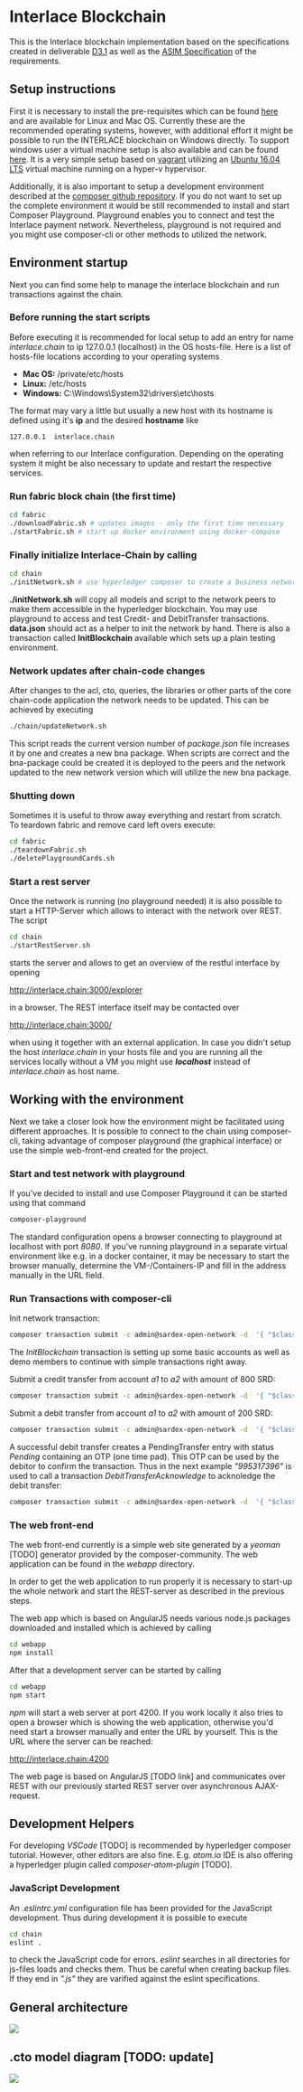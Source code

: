 # Interlace Blockchain

This is the Interlace blockchain implementation based on the specifications created in deliverable [D3.1](https://github.com/pdini/Interlace_D3.1) as well as the [ASIM Specification](https://github.com/InterlaceProject/ASIMSpec) of the requirements.

## Setup instructions

First it is necessary to install the pre-requisites which can be found [here](https://hyperledger.github.io/composer/latest/installing/installing-prereqs.html) and are available for Linux and Mac OS. Currently these are the recommended operating systems, however, with additional effort it might be possible to run the INTERLACE blockchain on Windows directly.
To support windows user a virtual machine setup is also available and can be found [here](https://github.com/hirsche/hyperledger). It is a very simple setup based on [vagrant](https://www.vagrantup.com/) utilizing an [Ubuntu 16.04 LTS](http://old-releases.ubuntu.com/releases/16.04.4/) virtual machine running on a hyper-v hypervisor.

Additionally, it is also important to setup a development environment described at the [composer github repository](https://hyperledger.github.io/composer/latest/installing/development-tools.html). If you do not want to set up the complete environment it would be still recommended to install and start Composer Playground. Playground enables you to connect and test the Interlace payment network. Nevertheless, playground is not required and you might use composer-cli or other methods to utilized the network.

## Environment startup

Next you can find some help to manage the interlace blockchain and run transactions against the chain.

### Before running the start scripts

Before executing it is recommended for local setup to add an entry for name *interlace.chain* to ip 127.0.0.1 (localhost) in the OS hosts-file. Here is a list of hosts-file locations according to your operating systems

* **Mac OS:** /private/etc/hosts
* **Linux:** /etc/hosts
* **Windows:** C:\\Windows\\System32\\drivers\\etc\\hosts

The format may vary a little but usually a new host with its hostname is defined using it's **ip** and the desired **hostname** like

```
127.0.0.1  interlace.chain
```

when referring to our Interlace configuration. Depending on the operating system it might be also necessary to update and restart the respective services.

### Run fabric block chain (the first time)

```bash
cd fabric
./downloadFabric.sh # updates images - only the first time necessary
./startFabric.sh # start up docker environment using docker-compose
```

### Finally initialize Interlace-Chain by calling

```bash
cd chain
./initNetwork.sh # use hyperledger composer to create a business network and deploy it
```

**./initNetwork.sh** will copy all models and script to the network peers to make them accessible in the hyperledger blockchain. You may use playground to access and test Credit- and DebitTransfer transactions. **data.json** should act as a helper to init the network by hand. There is also a transaction called **InitBlockchain** available which sets up a plain testing environment.

### Network updates after chain-code changes

After changes to the acl, cto, queries, the libraries or other parts of the core chain-code application the network needs to be updated. This can be achieved by executing

```bash
./chain/updateNetwork.sh
```

This script reads the current version number of *package.json* file increases it by one and creates a new bna package. When scripts are correct and the bna-package could be created it is deployed to the peers and the network updated to the new network version which will utilize the new bna package.

### Shutting down

Sometimes it is useful to throw away everything and restart from scratch. To teardown fabric and remove card left overs execute:

```bash
cd fabric
./teardownFabric.sh
./deletePlaygroundCards.sh
```

### Start a rest server

Once the network is running (no playground needed) it is also possible to start a HTTP-Server which allows to interact with the network over REST. The script

```bash
cd chain
./startRestServer.sh
```

starts the server and allows to get an overview of the restful interface by opening

http://interlace.chain:3000/explorer

in a browser. The REST interface itself may be contacted over

http://interlace.chain:3000/

when using it together with an external application. In case you didn't setup the host *interlace.chain* in your hosts file and you are running all the services locally without a VM you might use ***localhost*** instead of *interlace.chain* as host name.

## Working with the environment

Next we take a closer look how the environment might be facilitated using different approaches. It is possible to connect to the chain using composer-cli, taking advantage of composer playground (the graphical interface) or use the simple web-front-end created for the project.

### Start and test network with playground

If you've decided to install and use Composer Playground it can be started using that command

```bash
composer-playground
```

The standard configuration opens a browser connecting to playground at localhost with port *8080*. If you've running playground in a separate virtual environment like e.g. in a docker container, it may be necessary to start the browser manually, determine the VM-/Containers-IP and fill in the address manually in the URL field.

### Run Transactions with composer-cli

Init network transaction:

```bash
composer transaction submit -c admin@sardex-open-network -d  '{ "$class": "net.sardex.interlace.InitBlockchain" }'
```
The *InitBlockchain* transaction is setting up some basic accounts as well as demo members to continue with simple transactions right away.

Submit a credit transfer from account *a1* to *a2* with amount of 800 SRD:

```bash
composer transaction submit -c admin@sardex-open-network -d  '{ "$class": "net.sardex.interlace.CreditTransfer", "amount": 800, "senderAccount": "resource:net.sardex.interlace.CCAccount#a1", "recipientAccount": "resource:net.sardex.interlace.CCAccount#a2" }'
```

Submit a debit transfer from account *a1* to *a2* with amount of 200 SRD:

```bash
composer transaction submit -c admin@sardex-open-network -d  '{ "$class": "net.sardex.interlace.DebitTransfer", "amount": 200, "senderAccount": "resource:net.sardex.interlace.CCAccount#a1", "recipientAccount": "resource:net.sardex.interlace.CCAccount#a2" }'
```

A successful debit transfer creates a PendingTransfer entry with status *Pending* containing an OTP (one time pad). This OTP can be used by the debitor to confirm the transaction. Thus in the next example *"995317396"* is used to call a transaction *DebitTransferAcknowledge* to acknoledge the debit transfer:

```bash
composer transaction submit -c admin@sardex-open-network -d  '{ "$class": "net.sardex.interlace.DebitTransferAcknowledge", "transfer": "resource:net.sardex.interlace.PendingTransfer#995317396" }'
```

### The web front-end

The web front-end currently is a simple web site generated by a *yeoman* [TODO] generator provided by the composer-community. The web application can be found in the *webapp* directory.

In order to get the web application to run properly it is necessary to start-up the whole network and start the REST-server as described in the previous steps.

The web app which is based on AngularJS needs various node.js packages downloaded and installed which is achieved by calling

```bash
cd webapp
npm install
```

After that a development server can be started by calling

```bash
cd webapp
npm start
```

*npm* will start a web server at port 4200. If you work locally it also tries to open a browser which is showing the web application, otherwise you'd need start a browser manually and enter the URL by yourself. This is the URL where the server can be reached:

http://interlace.chain:4200

The web page is based on AngularJS [TODO link] and communicates over REST with our previously started REST server over asynchronous AJAX-request.

## Development Helpers

For developing *VSCode* [TODO] is recommended by hyperledger composer tutorial. However, other editors are also fine. E.g. *atom.io* IDE is also offering a hyperledger plugin called *composer-atom-plugin* [TODO].

### JavaScript Development

An *.eslintrc.yml* configuration file has been provided for the JavaScript development. Thus during development it is possible to execute

```bash
cd chain
eslint .
```

to check the JavaScript code for errors. *eslint* searches in all directories for js-files loads and checks them. Thus be careful when creating backup files. If they end in *".js"* they are varified against the eslint specifications.

## General architecture

![](https://raw.githubusercontent.com/InterlaceProject/InterlaceBlockchain/master/figs/Architecture.jpg)


## .cto model diagram [TODO: update]

![](https://raw.githubusercontent.com/InterlaceProject/InterlaceBlockchain/master/figs/DCN_V9.jpg)
